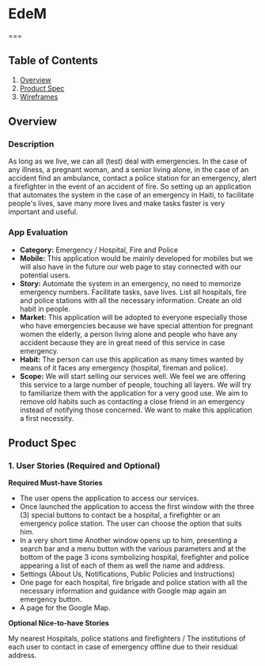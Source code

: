 # EdeM
===

## Table of Contents
1. [Overview](#Overview)
1. [Product Spec](#Product-Spec)
1. [Wireframes](#Wireframes)

## Overview
### Description
As long as we live, we can all (test) deal with emergencies. In the case of any illness, a pregnant woman, and a senior living alone, in the case of an accident find an ambulance, contact a police station for an emergency, alert a firefighter in the event of an accident of fire. So setting up an application that automates the system in the case of an emergency in Haiti, to facilitate people's lives, save many more lives and make tasks faster is very important and useful.

### App Evaluation
- **Category:** Emergency / Hospital, Fire and Police
- **Mobile:** This application would be mainly developed for mobiles but we will also have in the future our web page to stay connected with our potential users.
- **Story:** Automate the system in an emergency, no need to memorize emergency numbers. Facilitate tasks, save lives. List all hospitals, fire and police stations with all the necessary information. Create an old habit in people.
- **Market:** This application will be adopted to everyone especially those who have emergencies because we have special attention for pregnant women the elderly, a person living alone and people who have any accident because they are in great need of this service in case emergency.
- **Habit:** The person can use this application as many times wanted by means of it faces any emergency (hospital, fireman and police).
- **Scope:** We will start selling our services well. We feel we are offering this service to a large number of people, touching all layers. We will try to familiarize them with the application for a very good use. We aim to remove old habits such as contacting a close friend in an emergency instead of notifying those concerned. We want to make this application a first necessity.

## Product Spec
### 1. User Stories (Required and Optional)

**Required Must-have Stories**

* The user opens the application to access our services.
* Once launched the application to access the first window with the three (3) special buttons to contact be a hospital, a firefighter or an emergency police station. The user can choose the option that suits him.
* In a very short time Another window opens up to him, presenting a search bar and a menu button with the various parameters and at the bottom of the page 3 icons symbolizing hospital, firefighter and police appearing a list of each of them as well the name and address.
* Settings (About Us, Notifications, Public Policies and Instructions)
* One page for each hospital, fire brigade and police station with all the necessary information and guidance with Google map again an emergency button.
* A page for the Google Map.

**Optional Nice-to-have Stories**

My nearest Hospitals, police stations and firefighters / The institutions of each user to contact in case of emergency offline due to their residual address.

